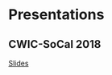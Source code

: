 # Presentations

## CWIC-SoCal 2018

[Slides](https://docs.google.com/presentation/d/1ibYwpm5LeZsACDC4NLvya-gwerCZ_BplFOwH5CepM9M/edit#slide=id.p)
